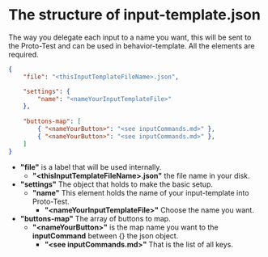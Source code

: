 # The structure of input-template.json

The way you delegate each input to a name you want, this will be sent to the Proto-Test and can be used in behavior-template. All the elements are required. 

```json
{
	"file": "<thisInputTemplateFileName>.json",

	"settings": {
		"name": "<nameYourInputTemplateFile>"
	},
	
	"buttons-map": [
		{ "<nameYourButton>": "<see inputCommands.md>" },
		{ "<nameYourButton>": "<see inputCommands.md>" },
	]
}
```

- **"file"** is a label that will be used internally. 
  - **"&lt;thisInputTemplateFileName&gt;.json"** the file name in your disk.
- **"settings"** The object that holds to make the basic setup.
  - **"name"** This element holds the name of your input-template into Proto-Test. 
    - **"&lt;nameYourInputTemplateFile&gt;"** Choose the name you want. 
- **"buttons-map"** The array of buttons to map.
  - **"&lt;nameYourButton&gt;"** is the map name you want to the **inputCommand** between {} the json object.
    - **"&lt;see inputCommands.md&gt;"** That is the list of all keys.  
  

